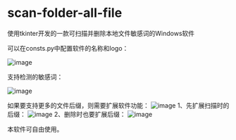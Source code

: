 # scan-folder-all-file
使用tkinter开发的一款可扫描并删除本地文件敏感词的Windows软件

可以在consts.py中配置软件的名称和logo：

![image](https://github.com/2424004764/scan-folder-all-file/assets/24261680/90b53d18-f891-4543-aec2-72c261354c86)

支持检测的敏感词：

![image](https://github.com/2424004764/scan-folder-all-file/assets/24261680/545abe00-6ac1-4e3c-99f5-50fc2a9ac3b8)

如果要支持更多的文件后缀，则需要扩展软件功能：
![image](https://github.com/2424004764/scan-folder-all-file/assets/24261680/1874b8a4-e86a-482e-b4fd-824133c7f7ae)
1、先扩展扫描时的后缀：
![image](https://github.com/2424004764/scan-folder-all-file/assets/24261680/790e3466-38bd-4d9c-b44f-7363abe13591)
2、删除时也要扩展后缀：
![image](https://github.com/2424004764/scan-folder-all-file/assets/24261680/233c9897-ed4a-4b51-96b7-9fa58dcf15e0)


本软件可自由使用。
